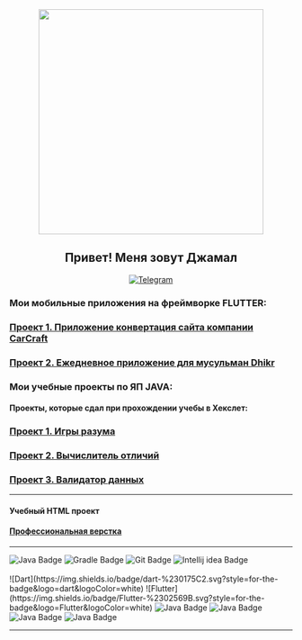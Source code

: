 <div id="header" align="center">
  <img src="https://media.giphy.com/media/NaxKt9aSzAspO/giphy.gif" width="400"/>
  
  ## Привет! Меня зовут Джамал
</div>

</div>


<div align="center">
<a href="https://t.me/djoTarkinskiy" target="_blank"><img alt="Telegram" 
src="https://img.shields.io/badge/-Telegram-black.svg?&style=for-the-badge&logo=Telegram&logoColor=white" /></a>

</div>

### Мои мобильные приложения на фреймворке FLUTTER:

 ### [Проект 1. Приложение конвертация сайта компании CarCraft](https://github.com/Absaidov/carcraft)
 
 ### [Проект 2. Ежедневное приложение для мусульман Dhikr](https://github.com/Absaidov/alpha16)
 

### Мои учебные проекты по ЯП JAVA:

#### Проекты, которые сдал при прохождении учебы в Хекслет:


 ### [Проект 1. Игры разума](https://github.com/Absaidov/java-project-61)
 
 ### [Проект 2. Вычислитель отличий](https://github.com/Absaidov/java-project-71)
  
 ### [Проект 3. Валидатор данных](https://github.com/Absaidov/java-project-78)
 
 ___


#### Учебный HTML проект

#### [Профессиональная верстка](https://github.com/Absaidov/HTMLmarkUP_GEEK_BRAINS)


___
<div id="badges">
<!--   <img src="https://img.shields.io/badge/Java-orange?style=for-the-badge&logo=Java&logoColor=white" alt="Java Badge"/> -->

  <img src="https://img.shields.io/badge/Java-ED8B00?style=for-the-badge&logo=openjdk&logoColor=white" alt="Java Badge"/>
<!--   <img src="https://img.shields.io/badge/Spring-green?style=for-the-badge&logo=spring&logoColor=white" alt="Spring Badge"/> -->
<!--   <img src="https://img.shields.io/badge/JUnit-yellow?style=for-the-badge&logo=junit&logoColor=white" alt="JUnit Badge"/> -->
  <img src="https://img.shields.io/badge/Gradle-deepskyblue?style=for-the-badge&logo=gradle&logoColor=white" alt="Gradle Badge"/>
<!--   <img src="https://img.shields.io/badge/Hibernate-grey?style=for-the-badge&logo=hibernate&logoColor=white" alt="Hibernate Badge"/> -->
  <img src="https://img.shields.io/badge/Git-red?style=for-the-badge&logo=git&logoColor=white" alt="Git Badge"/>
<!--   <img src="https://img.shields.io/badge/Postgresql-blue?style=for-the-badge&logo=postgresql&logoColor=white" alt="Postgresql Badge"/>
  <img src="https://img.shields.io/badge/Rest api-darkgreen?style=for-the-badge&logo=rest api&logoColor=white" alt="Rest api Badge"/> -->
  <img src="https://img.shields.io/badge/Intellij idea-black?style=for-the-badge&logo=Intellij idea&logoColor=white" alt="Intellij idea Badge"/>

  <br>
<!--   <img src="https://www.codewars.com/users/JamaL_Absaidov/badges/micro" alt="CodeWARS Badge"/> -->
  
<!--   <img src="https://www.codewars.com/users/JamaL_Absaidov/badges/large" alt="CodeWARS Badge"/> -->
  

  </div>
  
<br>
<!-- <a href="https://git.io/typing-svg"><img src="https://readme-typing-svg.herokuapp.com?font=Fira+Code&pause=1000&color=8DCAA0&background=000000&center=true&vCenter=true&width=435&lines=I'm+also+System+Administrator" alt="Typing SVG" /></a> -->

<div id="badges">
<!--   <img src="https://img.shields.io/badge/Debian-A81D33?style=for-the-badge&logo=debian&logoColor=white" alt="Java Badge"/>
  <img src="https://img.shields.io/badge/Kali_Linux-557C94?style=for-the-badge&logo=kali-linux&logoColor=white" alt="Java Badge"/> -->
  ![Dart](https://img.shields.io/badge/dart-%230175C2.svg?style=for-the-badge&logo=dart&logoColor=white)
  ![Flutter](https://img.shields.io/badge/Flutter-%2302569B.svg?style=for-the-badge&logo=Flutter&logoColor=white)

  <img src="https://img.shields.io/badge/Linux-FCC624?style=for-the-badge&logo=linux&logoColor=black" alt="Java Badge"/>
  <img src="https://img.shields.io/badge/mac%20os-000000?style=for-the-badge&logo=apple&logoColor=white" alt="Java Badge"/>
<!--   <img src="https://img.shields.io/badge/manjaro-35BF5C?style=for-the-badge&logo=manjaro&logoColor=white" alt="Java Badge"/> -->
<!--   <img src="https://img.shields.io/badge/Ubuntu-E95420?style=for-the-badge&logo=ubuntu&logoColor=white" alt="Java Badge"/> -->
  <img src="https://img.shields.io/badge/Windows-0078D6?style=for-the-badge&logo=windows&logoColor=white" alt="Java Badge"/>
<!--   <img src="https://img.shields.io/badge/GNU%20Bash-4EAA25?style=for-the-badge&logo=GNU%20Bash&logoColor=white" alt="Java Badge"/> -->
<!--   <img src="https://img.shields.io/badge/iTerm2-000000?style=for-the-badge&logo=iterm2&logoColor=white" alt="Java Badge"/> -->
  <img src="https://img.shields.io/badge/powershell-5391FE?style=for-the-badge&logo=powershell&logoColor=white" alt="Java Badge"/>
<!--   <img src="https://img.shields.io/badge/Snyk-4C4A73?style=for-the-badge&logo=snyk&logoColor=white" alt="Java Badge"/> -->
<!--   <img src="https://img.shields.io/badge/HTML5-E34F26?style=for-the-badge&logo=html5&logoColor=white" alt="Intellij idea Badge"/> -->
<!--   <img src="https://img.shields.io/badge/CSS3-1572B6?style=for-the-badge&logo=css3&logoColor=white" alt="Intellij idea Badge"/> -->
<!--   <img src="https://img.shields.io/badge/Sass-CC6699?style=for-the-badge&logo=sass&logoColor=white" alt="Intellij idea Badge"/> -->
<!--   <img src="https://img.shields.io/badge/Bootstrap-563D7C?style=for-the-badge&logo=bootstrap&logoColor=white" alt="Intellij idea Badge"/> -->
</div>

___


  

